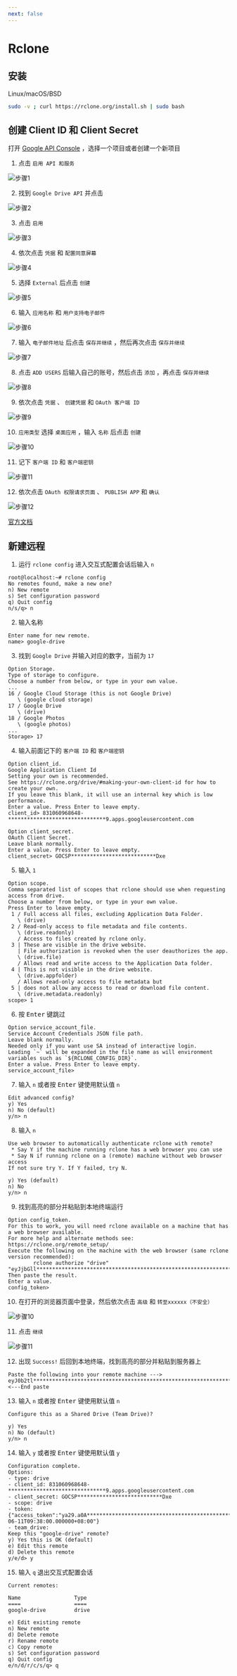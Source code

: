 ```yaml
---
next: false
---
```


# Rclone

## 安装

Linux/macOS/BSD

```bash
sudo -v ; curl https://rclone.org/install.sh | sudo bash
```

## 创建 Client ID 和 Client Secret

打开 [Google API Console](https://console.developers.google.com) ，选择一个项目或者创建一个新项目

1. 点击 `启用 API 和服务`

![步骤1](/images/tutorial/rclone/01.png)

2. 找到 `Google Drive API` 并点击

![步骤2](/images/tutorial/rclone/02.png)

3. 点击 `启用`

![步骤3](/images/tutorial/rclone/03.png)

4. 依次点击 `凭据` 和 `配置同意屏幕`

![步骤4](/images/tutorial/rclone/04.png)

5. 选择 `External` 后点击 `创建`

![步骤5](/images/tutorial/rclone/05.png)

6. 输入 `应用名称` 和 `用户支持电子邮件`

![步骤6](/images/tutorial/rclone/06.png)

7. 输入 `电子邮件地址` 后点击 `保存并继续` ，然后再次点击 `保存并继续`

![步骤7](/images/tutorial/rclone/07.png)

8. 点击 `ADD USERS` 后输入自己的账号，然后点击 `添加` ，再点击 `保存并继续`

![步骤8](/images/tutorial/rclone/08.png)

9. 依次点击 `凭据` 、 `创建凭据` 和 `OAuth 客户端 ID`

![步骤9](/images/tutorial/rclone/09.png)

10. `应用类型` 选择 `桌面应用` ，输入 `名称` 后点击 `创建`

![步骤10](/images/tutorial/rclone/10.png)

11. 记下 `客户端 ID` 和 `客户端密钥`

![步骤11](/images/tutorial/rclone/11.png)

12. 依次点击 `OAuth 权限请求页面` 、 `PUBLISH APP` 和 `确认`

![步骤12](/images/tutorial/rclone/12.png)

[官方文档](https://rclone.org/drive/#making-your-own-client-id)

## 新建远程

1. 运行 `rclone config` 进入交互式配置会话后输入 `n`

```text{1,6}
root@localhost:~# rclone config
No remotes found, make a new one?
n) New remote
s) Set configuration password
q) Quit config
n/s/q> n
```

2. 输入名称

```text{2}
Enter name for new remote.
name> google-drive
```

3. 找到 `Google Drive` 并输入对应的数字，当前为 `17`

```text{7,12}
Option Storage.
Type of storage to configure.
Choose a number from below, or type in your own value.
...
16 / Google Cloud Storage (this is not Google Drive)
   \ (google cloud storage)
17 / Google Drive
   \ (drive)
18 / Google Photos
   \ (google photos)
...
Storage> 17
```

4. 输入前面记下的 `客户端 ID` 和 `客户端密钥`

```text{7,13}
Option client_id.
Google Application Client Id
Setting your own is recommended.
See https://rclone.org/drive/#making-your-own-client-id for how to create your own.
If you leave this blank, it will use an internal key which is low performance.
Enter a value. Press Enter to leave empty.
client_id> 831060968648-*******************************9.apps.googleusercontent.com

Option client_secret.
OAuth Client Secret.
Leave blank normally.
Enter a value. Press Enter to leave empty.
client_secret> GOCSP***************************Dxe
```

5. 输入 `1`

```text{19}
Option scope.
Comma separated list of scopes that rclone should use when requesting access from drive.
Choose a number from below, or type in your own value.
Press Enter to leave empty.
 1 / Full access all files, excluding Application Data Folder.
   \ (drive)
 2 / Read-only access to file metadata and file contents.
   \ (drive.readonly)
   / Access to files created by rclone only.
 3 | These are visible in the drive website.
   | File authorization is revoked when the user deauthorizes the app.
   \ (drive.file)
   / Allows read and write access to the Application Data folder.
 4 | This is not visible in the drive website.
   \ (drive.appfolder)
   / Allows read-only access to file metadata but
 5 | does not allow any access to read or download file content.
   \ (drive.metadata.readonly)
scope> 1
```

6. 按 <kbd>Enter</kbd> 键跳过

```text
Option service_account_file.
Service Account Credentials JSON file path.
Leave blank normally.
Needed only if you want use SA instead of interactive login.
Leading `~` will be expanded in the file name as will environment variables such as `${RCLONE_CONFIG_DIR}`.
Enter a value. Press Enter to leave empty.
service_account_file>
```

7. 输入 `n` 或者按 <kbd>Enter</kbd> 键使用默认值 `n`

```text{4}
Edit advanced config?
y) Yes
n) No (default)
y/n> n
```

8. 输入 `n`

```text{8}
Use web browser to automatically authenticate rclone with remote?
 * Say Y if the machine running rclone has a web browser you can use
 * Say N if running rclone on a (remote) machine without web browser access
If not sure try Y. If Y failed, try N.

y) Yes (default)
n) No
y/n> n
```

9. 找到高亮的部分并粘贴到本地终端运行

```text{7}
Option config_token.
For this to work, you will need rclone available on a machine that has
a web browser available.
For more help and alternate methods see: https://rclone.org/remote_setup/
Execute the following on the machine with the web browser (same rclone
version recommended):
        rclone authorize "drive" "eyJjbGll***************************************************************************************************************************************************************************************************yaXZlIn0"
Then paste the result.
Enter a value.
config_token>
```

10. 在打开的浏览器页面中登录，然后依次点击 `高级` 和 `转至xxxxxx（不安全）`

![步骤10](/images/tutorial/rclone/13.png)

11. 点击 `继续`

![步骤11](/images/tutorial/rclone/14.png)

12. 出现 `Success!` 后回到本地终端，找到高亮的部分并粘贴到服务器上

```text{2}
Paste the following into your remote machine --->
eyJ0b2tl************************************************************************************************************************************************************************************************************************************************************************************************************************************************************************************************************************************************************************************************************************************************************************************************************MFwifSJ9
<---End paste
```

13. 输入 `n` 或者按 <kbd>Enter</kbd> 键使用默认值 `n`

```text{5}
Configure this as a Shared Drive (Team Drive)?

y) Yes
n) No (default)
y/n> n
```

14. 输入 `y` 或者按 <kbd>Enter</kbd> 键使用默认值 `y`

```text{13}
Configuration complete.
Options:
- type: drive
- client_id: 831060968648-*******************************9.apps.googleusercontent.com
- client_secret: GOCSP***************************Dxe
- scope: drive
- token: {"access_token":"ya29.a0A**********************************************************************************************************************************************************************************************************vkRw0171","token_type":"Bearer","refresh_token":"1//0gsFa***************************************************************************************nTLPIcyo","expiry":"2024-06-11T09:38:00.000000+08:00"}
- team_drive:
Keep this "google-drive" remote?
y) Yes this is OK (default)
e) Edit this remote
d) Delete this remote
y/e/d> y
```

15. 输入 `q` 退出交互式配置会话

```text{14}
Current remotes:

Name                 Type
====                 ====
google-drive         drive

e) Edit existing remote
n) New remote
d) Delete remote
r) Rename remote
c) Copy remote
s) Set configuration password
q) Quit config
e/n/d/r/c/s/q> q
```
